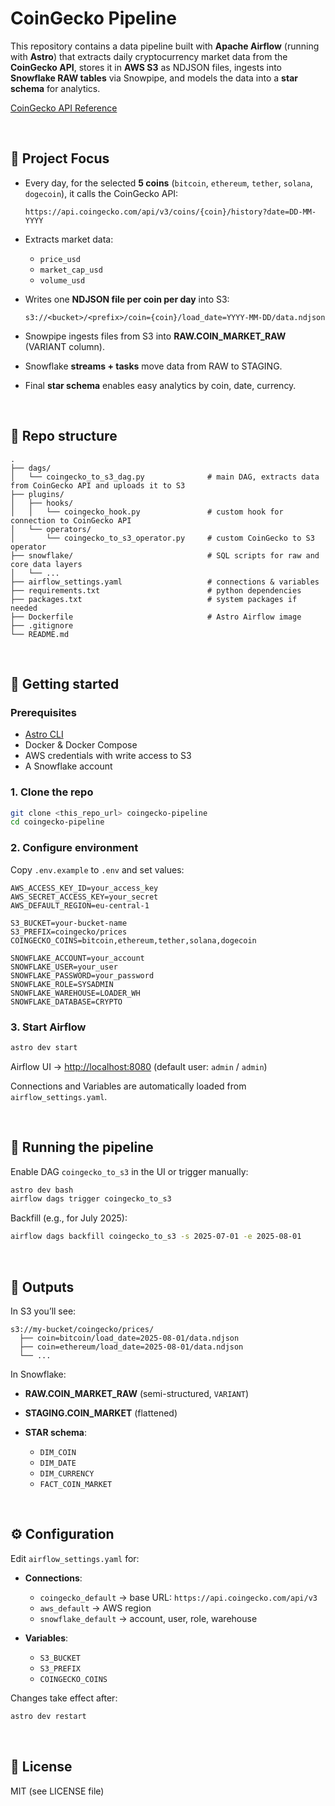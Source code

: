 # CoinGecko Pipeline

This repository contains a data pipeline built with **Apache Airflow** (running with **Astro**) that extracts daily cryptocurrency market data from the **CoinGecko API**, stores it in **AWS S3** as NDJSON files, ingests into **Snowflake RAW tables** via Snowpipe, and models the data into a **star schema** for analytics.

[CoinGecko API Reference](https://docs.coingecko.com/v3.0.1/reference/introduction)

<br>

## 🎯 Project Focus

* Every day, for the selected **5 coins** (`bitcoin`, `ethereum`, `tether`, `solana`, `dogecoin`), it calls the CoinGecko API:

  ```
  https://api.coingecko.com/api/v3/coins/{coin}/history?date=DD-MM-YYYY
  ```

* Extracts market data:

  * `price_usd`
  * `market_cap_usd`
  * `volume_usd`

* Writes one **NDJSON file per coin per day** into S3:

  ```
  s3://<bucket>/<prefix>/coin={coin}/load_date=YYYY-MM-DD/data.ndjson
  ```

* Snowpipe ingests files from S3 into **RAW\.COIN\_MARKET\_RAW** (VARIANT column).

* Snowflake **streams + tasks** move data from RAW to STAGING.

* Final **star schema** enables easy analytics by coin, date, currency.

<br>

## 📂 Repo structure

```
.
├── dags/
│   └── coingecko_to_s3_dag.py              # main DAG, extracts data from CoinGecko API and uploads it to S3
├── plugins/
│   ├── hooks/
│   │   └── coingecko_hook.py               # custom hook for connection to CoinGecko API
│   └── operators/
│       └── coingecko_to_s3_operator.py     # custom CoinGecko to S3 operator
├── snowflake/                              # SQL scripts for raw and core data layers
│   └── ... 
├── airflow_settings.yaml                   # connections & variables
├── requirements.txt                        # python dependencies
├── packages.txt                            # system packages if needed
├── Dockerfile                              # Astro Airflow image
├── .gitignore
└── README.md
```

<br>

## 🚀 Getting started

### Prerequisites

* [Astro CLI](https://www.astronomer.io/docs/astro/cli/install-cli)
* Docker & Docker Compose
* AWS credentials with write access to S3
* A Snowflake account

### 1. Clone the repo

```bash
git clone <this_repo_url> coingecko-pipeline
cd coingecko-pipeline
```

### 2. Configure environment

Copy `.env.example` to `.env` and set values:

```env
AWS_ACCESS_KEY_ID=your_access_key
AWS_SECRET_ACCESS_KEY=your_secret
AWS_DEFAULT_REGION=eu-central-1

S3_BUCKET=your-bucket-name
S3_PREFIX=coingecko/prices
COINGECKO_COINS=bitcoin,ethereum,tether,solana,dogecoin

SNOWFLAKE_ACCOUNT=your_account
SNOWFLAKE_USER=your_user
SNOWFLAKE_PASSWORD=your_password
SNOWFLAKE_ROLE=SYSADMIN
SNOWFLAKE_WAREHOUSE=LOADER_WH
SNOWFLAKE_DATABASE=CRYPTO
```

### 3. Start Airflow

```bash
astro dev start
```

Airflow UI → [http://localhost:8080](http://localhost:8080) (default user: `admin` / `admin`)

Connections and Variables are automatically loaded from `airflow_settings.yaml`.

<br>

## 🔄 Running the pipeline

Enable DAG `coingecko_to_s3` in the UI or trigger manually:

```bash
astro dev bash
airflow dags trigger coingecko_to_s3
```

Backfill (e.g., for July 2025):

```bash
airflow dags backfill coingecko_to_s3 -s 2025-07-01 -e 2025-08-01
```

<br>

## 📝 Outputs

In S3 you’ll see:

```
s3://my-bucket/coingecko/prices/
  ├── coin=bitcoin/load_date=2025-08-01/data.ndjson
  ├── coin=ethereum/load_date=2025-08-01/data.ndjson
  └── ...
```

In Snowflake:

* **RAW\.COIN\_MARKET\_RAW** (semi-structured, `VARIANT`)
* **STAGING.COIN\_MARKET** (flattened)
* **STAR schema**:

  * `DIM_COIN`
  * `DIM_DATE`
  * `DIM_CURRENCY`
  * `FACT_COIN_MARKET`

<br>

## ⚙️ Configuration

Edit `airflow_settings.yaml` for:

* **Connections**:

  * `coingecko_default` → base URL: `https://api.coingecko.com/api/v3`
  * `aws_default` → AWS region
  * `snowflake_default` → account, user, role, warehouse
  
* **Variables**:

  * `S3_BUCKET`
  * `S3_PREFIX`
  * `COINGECKO_COINS`

Changes take effect after:

```bash
astro dev restart
```

<br>

## 📄 License

MIT (see LICENSE file)

